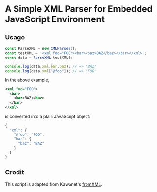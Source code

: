 # A Simple XML Parser for Embedded JavaScript Environment
## Usage
```javascript
const ParseXML = new XMLParser();
const testXML = '<xml foo="FOO"><bar><baz>BAZ</baz></bar></xml>';
const data = ParseXML(testXML);

console.log(data.xml.bar.baz); // => "BAZ"
console.log(data.xml["@foo"]); // => "FOO"
```

In the above example,
```xml
<xml foo="FOO">
  <bar>
    <baz>BAZ</baz>
  </bar>
</xml>
```
is converted into a plain JavaScript object:

```js
{
  "xml": {
    "@foo": "FOO",
    "bar": {
      "baz": "BAZ"
    }
  }
}
```

## Credit
This script is adapted from Kawanet's [fromXML](https://github.com/kawanet/from-xml).